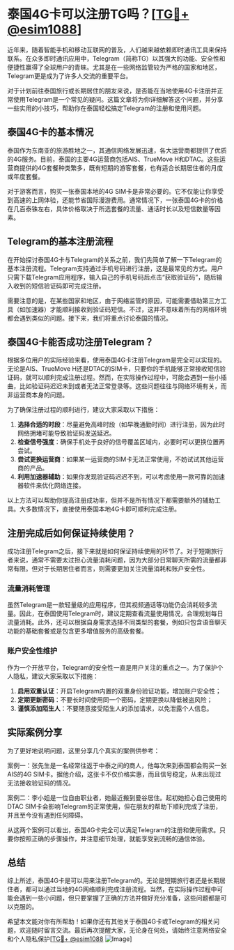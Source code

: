 # 泰国4G卡可以注册TG吗？[[TG💪+ @esim1088](https://t.me/s/esim1088)]

近年来，随着智能手机和移动互联网的普及，人们越来越依赖即时通讯工具来保持联系。在众多即时通讯应用中，Telegram（简称TG）以其强大的功能、安全性和便捷性赢得了全球用户的青睐。尤其是在一些网络监管较为严格的国家和地区，Telegram更是成为了许多人交流的重要平台。

对于计划前往泰国旅行或长期居住的朋友来说，是否能在当地使用4G卡注册并正常使用Telegram是一个常见的疑问。这篇文章将为你详细解答这个问题，并分享一些实用的小技巧，帮助你在泰国轻松搞定Telegram的注册和使用问题。

## 泰国4G卡的基本情况

泰国作为东南亚的旅游胜地之一，其通信网络发展迅速，各大运营商都提供了优质的4G服务。目前，泰国的主要4G运营商包括AIS、TrueMove H和DTAC。这些运营商提供的4G套餐种类繁多，既有短期的游客套餐，也有适合长期居住者的月度或年度套餐。

对于游客而言，购买一张泰国本地的4G SIM卡是非常必要的。它不仅能让你享受到高速的上网体验，还能节省国际漫游费用。通常情况下，一张泰国4G卡的价格在几百泰铢左右，具体价格取决于所选套餐的流量、通话时长以及短信数量等因素。

## Telegram的基本注册流程

在开始探讨泰国4G卡与Telegram的关系之前，我们先简单了解一下Telegram的基本注册流程。Telegram支持通过手机号码进行注册，这是最常见的方式。用户只需下载Telegram应用程序，输入自己的手机号码后点击“获取验证码”，随后输入收到的短信验证码即可完成注册。

需要注意的是，在某些国家和地区，由于网络监管的原因，可能需要借助第三方工具（如加速器）才能顺利接收到验证码短信。不过，这并不意味着所有的网络环境都会遇到类似的问题。接下来，我们将重点讨论泰国的情况。

## 泰国4G卡能否成功注册Telegram？

根据多位用户的实际经验来看，使用泰国4G卡注册Telegram是完全可以实现的。无论是AIS、TrueMove H还是DTAC的SIM卡，只要你的手机能够正常接收短信验证码，就可以顺利完成注册过程。然而，在实际操作过程中，可能会遇到一些小插曲，比如验证码迟迟未到或者无法正常登录等。这些问题往往与网络环境有关，而非运营商本身的问题。

为了确保注册过程的顺利进行，建议大家采取以下措施：

1. **选择合适的时段**：尽量避免高峰时段（如早晚通勤时间）进行注册，因为此时网络拥堵可能导致验证码发送延迟。
2. **检查信号强度**：确保手机处于良好的信号覆盖区域内，必要时可以更换位置再尝试。
3. **尝试更换运营商**：如果某一运营商的SIM卡无法正常使用，不妨试试其他运营商的产品。
4. **利用加速器辅助**：如果你发现验证码迟迟不到，可以考虑使用一款可靠的加速器软件来优化网络连接。

以上方法可以帮助你提高注册成功率，但并不是所有情况下都需要额外的辅助工具。大多数情况下，直接使用泰国本地4G卡即可顺利完成注册。

## 注册完成后如何保证持续使用？

成功注册Telegram之后，接下来就是如何保证持续使用的环节了。对于短期旅行者来说，通常不需要太过担心流量消耗问题，因为大部分日常聊天所需的流量都非常有限。但对于长期居住者而言，则需要更加关注流量消耗和账户安全性。

### 流量消耗管理

虽然Telegram是一款轻量级的应用程序，但其视频通话等功能仍会消耗较多流量。因此，在泰国使用Telegram时，建议定期查看流量使用情况，合理规划每日流量消耗。此外，还可以根据自身需求选择不同类型的套餐，例如只包含语音聊天功能的基础套餐或是包含更多增值服务的高级套餐。

### 账户安全性维护

作为一个开放平台，Telegram的安全性一直是用户关注的重点之一。为了保护个人隐私，建议大家采取以下措施：

1. **启用双重认证**：开启Telegram内置的双重身份验证功能，增加账户安全性；
2. **定期更新密码**：不要长时间使用同一个密码，定期更换以降低被盗风险；
3. **谨慎添加陌生人**：不要随意接受陌生人的添加请求，以免泄露个人信息。

## 实际案例分享

为了更好地说明问题，这里分享几个真实的案例供参考：

案例一：张先生是一名经常往返于中泰之间的商人，他每次来到泰国都会购买一张AIS的4G SIM卡。据他介绍，这张卡不仅价格实惠，而且信号稳定，从未出现过无法接收验证码的情况。

案例二：李小姐是一位自由职业者，她最近搬到曼谷居住。起初她担心自己使用的DTAC SIM卡会影响Telegram的正常使用，但在朋友的帮助下顺利完成了注册，并且至今没有遇到任何障碍。

从这两个案例可以看出，泰国4G卡完全可以满足Telegram的注册和使用需求。只要你按照正确的步骤操作，并注意细节处理，就能享受到流畅的通信体验。

## 总结

综上所述，泰国4G卡是可以用来注册Telegram的。无论是短期旅行者还是长期居住者，都可以通过当地的4G网络顺利完成注册流程。当然，在实际操作过程中可能会遇到一些小问题，但只要掌握了正确的方法并做好充分准备，这些问题都是可以克服的。

希望本文能对你有所帮助！如果你还有其他关于泰国4G卡或Telegram的相关问题，欢迎随时留言交流。最后再次提醒大家，无论身在何处，请始终注意网络安全和个人隐私保护[[TG💪+ @esim1088](https://t.me/s/esim1088) ![Image](https://i.postimg.cc/4NQfJmqS/Snipaste-2025-05-13-00-14-12.png)]